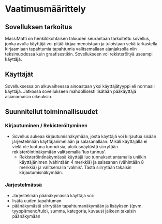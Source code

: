 # Vaatimusmäärittely 

## Sovelluksen tarkoitus

MassiMatti on henkilökohtaisen talouden seurantaan tarkoitettu sovellus, jonka avulla käyttäjä voi pitää kirjaa menoistaan ja tuloistaan sekä tarkastella kirjaamiaan tapahtumia tapahtumia valitsemallaan ajanjaksolla niin teksimuodossa kuin graafisestikin. Sovellukseen voi rekisteröityä useampi käyttäjä.

## Käyttäjät

Sovelluksessa on alkuvaiheessa ainoastaan yksi käyttäjätyyppi eli normaali käyttäjä. Jatkossa sovellukseen mahdollisesti lisätään pääkäyttäjä asianomaisin oikeuksin.

## Suunnitellut toiminnallisuudet

### Kirjautuminen / Rekisteröityminen

* Sovellus aukeaa kirjautumisnäkymään, josta käyttäjä voi kirjautua sisään järjestelmään käyttäjänimellään ja salasanallaan. Mikäli käyttäjällä ei vielä ole luotuna tunnuksia, aloitusnäytöstä siirrytään rekisteröintinäkymään valitsemalla ‘luo tunnus’.
  * Rekisteröintinäkymässä käyttäjä luo tunnukset antamalla uniikin käyttäjänimen (vähintään 4 merkkiä) ja salasanan (vähintään 8 merkkiä)     ja valitsemalla ‘valmis’. Tästä siirrytään takaisin kirjautumisnäkymään.
  
### Järjestelmässä

* Järjestelmän päänäkymässä käyttäjä voi:
 * lisätä uuden tapahtuman
  * päänäkymästä siirrytään tapahtumanäkymään ja lisäyksen ((pvm, tyyppi(meno/tulo), summa, kategoria, kuvaus) jälkeen takaisin           päänäkymään
